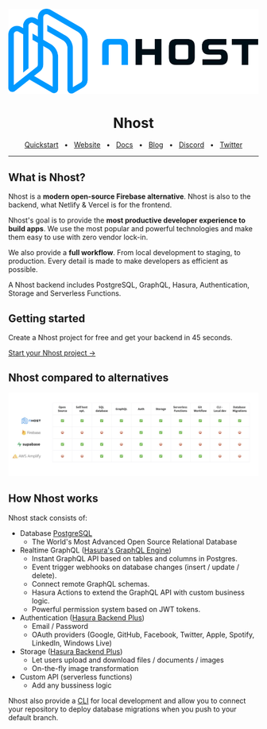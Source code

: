 ![Nhost](assets/nhost-logo.svg)

<div align="center">
  <h1>Nhost</h1>
  <a href="https://docs.nhost.io/quick-start">Quickstart</a>
  <span>&nbsp;&nbsp;•&nbsp;&nbsp;</span>
  <a href="https://nhost.io/">Website</a>
  <span>&nbsp;&nbsp;•&nbsp;&nbsp;</span>
  <a href="https://docs.nhost.io/">Docs</a>
  <span>&nbsp;&nbsp;•&nbsp;&nbsp;</span>
  <a href="https://nhost.io/blog">Blog</a>
  <span>&nbsp;&nbsp;•&nbsp;&nbsp;</span>
  <a href="https://discord.com/invite/9V7Qb2U">Discord</a>
  <span>&nbsp;&nbsp;•&nbsp;&nbsp;</span>
  <a href="https://twitter.com/nhostio">Twitter</a>
  <br />
  <hr />
</div>

## What is Nhost?

Nhost is a **modern open-source Firebase alternative**. Nhost is also to the backend, what Netlify & Vercel is for the frontend.

Nhost's goal is to provide the **most productive developer experience to build apps**. We use the most popular and powerful technologies and make them easy to use with zero vendor lock-in.

We also provide a **full workflow**. From local development to staging, to production. Every detail is made to make developers as efficient as possible.

A Nhost backend includes PostgreSQL, GraphQL, Hasura, Authentication, Storage and Serverless Functions.

## Getting started

Create a Nhost project for free and get your backend in 45 seconds.

[Start your Nhost project &rarr;](https://console.nhost.io)

## Nhost compared to alternatives

![Nhost Alternatives](assets/nhost-alternatives.png)

## How Nhost works

Nhost stack consists of:

- Database [PostgreSQL](https://github.com/postgres/postgres)
  - The World's Most Advanced Open Source Relational Database
- Realtime GraphQL ([Hasura's GraphQL Engine](https://github.com/hasura/graphql-engine))
  - Instant GraphQL API based on tables and columns in Postgres.
  - Event trigger webhooks on database changes (insert / update / delete).
  - Connect remote GraphQL schemas.
  - Hasura Actions to extend the GraphQL API with custom business logic.
  - Powerful permission system based on JWT tokens.
- Authentication ([Hasura Backend Plus](https://github.com/nhost/hasura-backend-plus))
  - Email / Password
  - OAuth providers (Google, GitHub, Facebook, Twitter, Apple, Spotify, LinkedIn, Windows Live)
- Storage ([Hasura Backend Plus](https://github.com/nhost/hasura-backend-plus))
  - Let users upload and download files / documents / images
  - On-the-fly image transformation
- Custom API (serverless functions)
  - Add any bussiness logic

Nhost also provide a [CLI](https://github.com/nhost/cli) for local development and allow you to connect your repository to deploy database migrations when you push to your default branch.
